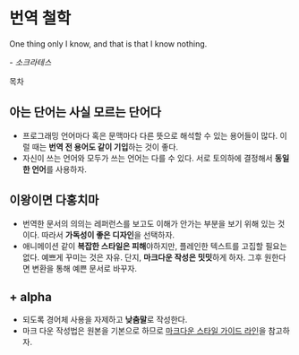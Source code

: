 # 번역 철학

One thing only I know, and that is that I know nothing.

*- 소크라테스*

목차

## 아는 단어는 사실 모르는 단어다

- 프로그래밍 언어마다 혹은 문맥마다 다른 뜻으로 해석할 수 있는 용어들이 많다. 이럴 때는 **번역 전 용어도 같이 기입**하는 것이 좋다.
- 자신이 쓰는 언어와 모두가 쓰는 언어는 다를 수 있다. 서로 토의하에 결정해서 **동일한 언어**를 사용하자.

## 이왕이면 다홍치마

- 번역한 문서의 의의는 레퍼런스를 보고도 이해가 안가는 부분을 보기 위해 있는 것이다. 따라서 **가독성이 좋은 디자인**을 선택하자.
- 애니메이션 같이 **복잡한 스타일은 피해**야하지만, 플레인한 텍스트를 고집할 필요는 없다. 예쁘게 꾸미는 것은 자유.
  단지, **마크다운 작성은 밋밋**하게 하자. 그후 원한다면 변환을 통해 예쁜 문서로 바꾸자.

## + alpha

- 되도록 경어체 사용을 자제하고 **낮춤말**로 작성한다.
- 마크 다운 작성법은 원본을 기본으로 하므로 [마크다운 스타일 가이드 라인](./style.md)을 참고하자.
